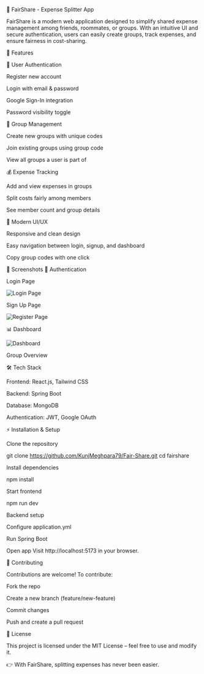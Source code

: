💸 FairShare - Expense Splitter App

FairShare is a modern web application designed to simplify shared expense management among friends, roommates, or groups. With an intuitive UI and secure authentication, users can easily create groups, track expenses, and ensure fairness in cost-sharing.

🚀 Features

🔐 User Authentication

Register new account

Login with email & password

Google Sign-In integration

Password visibility toggle

👥 Group Management

Create new groups with unique codes

Join existing groups using group code

View all groups a user is part of

💰 Expense Tracking

Add and view expenses in groups

Split costs fairly among members

See member count and group details

📱 Modern UI/UX

Responsive and clean design

Easy navigation between login, signup, and dashboard

Copy group codes with one click

📸 Screenshots
🔑 Authentication

Login Page


![Login Page](./Screenshots/Login-Page)  


Sign Up Page

![Register Page](./Screenshots/Register-Page) 


📊 Dashboard

![Dashboard](./Screenshots/Dashboard) 

Group Overview


🛠️ Tech Stack

Frontend: React.js, Tailwind CSS

Backend: Spring Boot 

Database: MongoDB

Authentication: JWT, Google OAuth



⚡ Installation & Setup

Clone the repository

git clone https://github.com/KunjMeghpara79/Fair-Share.git
cd fairshare


Install dependencies

npm install


Start frontend

npm run dev


Backend setup

Configure application.yml 

Run Spring Boot

Open app
Visit http://localhost:5173
 in your browser.


🤝 Contributing

Contributions are welcome! To contribute:

Fork the repo

Create a new branch (feature/new-feature)

Commit changes

Push and create a pull request

📜 License

This project is licensed under the MIT License – feel free to use and modify it.

👉 With FairShare, splitting expenses has never been easier.
